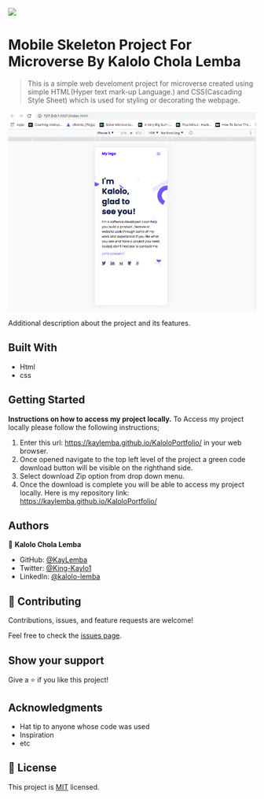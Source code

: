 ![](https://img.shields.io/badge/Microverse-blueviolet)

# Mobile Skeleton Project For Microverse By Kalolo Chola Lemba

> This is a simple web develoment project for microverse created using simple HTML(Hyper text mark-up Language.) and CSS(Cascading Style Sheet) which is used for styling or decorating the webpage.

![screenshot](mobileskeleton.png)

Additional description about the project and its features.

## Built With

- Html
- css




## Getting Started

**Instructions on how to access my project locally.**
 To Access my project locally please follow the following instructions;
1. Enter this url:  https://kaylemba.github.io/KaloloPortfolio/ in your web browser.
2. Once opened navigate to the top left level of the project a green code download button will be visible on the righthand side.
3. Select download Zip option from drop down menu.
4. Once the download is complete you will be able to access my project locally.
Here is my repository link:  https://kaylemba.github.io/KaloloPortfolio/


## Authors

👤 **Kalolo Chola Lemba**
- GitHub: [@KayLemba](https://github.com/KayLemba)
- Twitter: [@King-Kaylo1](https://twitter.com/King_Kaylo1) 
- LinkedIn: [@kalolo-lemba](https://www.linkedin.com/in/https://www.linkedin.com/in/kalolo-lemba-41a8339a/-41a8339a/)


## 🤝 Contributing

Contributions, issues, and feature requests are welcome!

Feel free to check the [issues page](../../issues/).

## Show your support

Give a ⭐️ if you like this project!

## Acknowledgments

- Hat tip to anyone whose code was used
- Inspiration
- etc

## 📝 License

This project is [MIT](./MIT.md) licensed.

